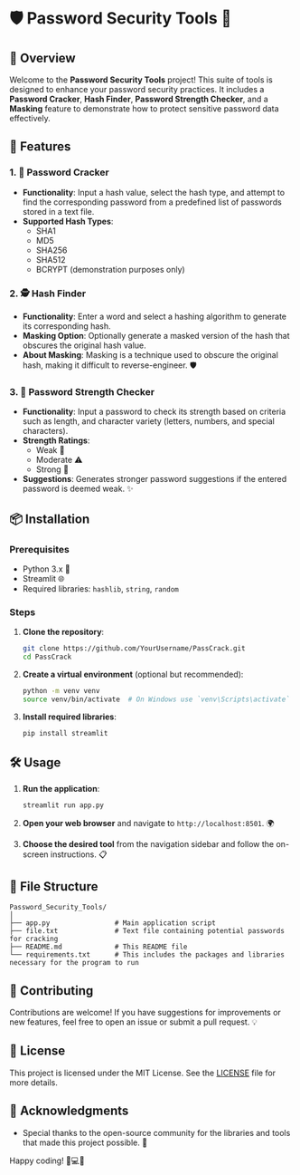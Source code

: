 # 🛡️ Password Security Tools 🔐


## 🌟 Overview
Welcome to the **Password Security Tools** project! This suite of tools is designed to enhance your password security practices. It includes a **Password Cracker**, **Hash Finder**, **Password Strength Checker**, and a **Masking** feature to demonstrate how to protect sensitive password data effectively.

## 🚀 Features

### 1. 🔑 Password Cracker
- **Functionality**: Input a hash value, select the hash type, and attempt to find the corresponding password from a predefined list of passwords stored in a text file.
- **Supported Hash Types**: 
  - SHA1
  - MD5
  - SHA256
  - SHA512
  - BCRYPT (demonstration purposes only)

### 2. 🕵️ Hash Finder
- **Functionality**: Enter a word and select a hashing algorithm to generate its corresponding hash.
- **Masking Option**: Optionally generate a masked version of the hash that obscures the original hash value.
- **About Masking**: Masking is a technique used to obscure the original hash, making it difficult to reverse-engineer. 🛡️

### 3. 💪 Password Strength Checker
- **Functionality**: Input a password to check its strength based on criteria such as length, and character variety (letters, numbers, and special characters).
- **Strength Ratings**: 
  - Weak 🚫
  - Moderate ⚠️
  - Strong 💪
- **Suggestions**: Generates stronger password suggestions if the entered password is deemed weak. ✨

## 📦 Installation

### Prerequisites
- Python 3.x 🐍
- Streamlit 🌐
- Required libraries: `hashlib`, `string`, `random`

### Steps
1. **Clone the repository**:
   ```bash
   git clone https://github.com/YourUsername/PassCrack.git
   cd PassCrack
   ```

2. **Create a virtual environment** (optional but recommended):
   ```bash
   python -m venv venv
   source venv/bin/activate  # On Windows use `venv\Scripts\activate`
   ```

3. **Install required libraries**:
   ```bash
   pip install streamlit
   ```

## 🛠️ Usage
1. **Run the application**:
   ```bash
   streamlit run app.py
   ```

2. **Open your web browser** and navigate to `http://localhost:8501`. 🌍

3. **Choose the desired tool** from the navigation sidebar and follow the on-screen instructions. 📋

## 📁 File Structure
```
Password_Security_Tools/
│
├── app.py                # Main application script
├── file.txt              # Text file containing potential passwords for cracking
├── README.md             # This README file
└── requirements.txt      # This includes the packages and libraries necessary for the program to run
```

## 🤝 Contributing
Contributions are welcome! If you have suggestions for improvements or new features, feel free to open an issue or submit a pull request. 💡

## 📝 License
This project is licensed under the MIT License. See the [LICENSE](LICENSE) file for more details.

## 🙏 Acknowledgments
- Special thanks to the open-source community for the libraries and tools that made this project possible. 🎉

Happy coding! 🐍💻✨